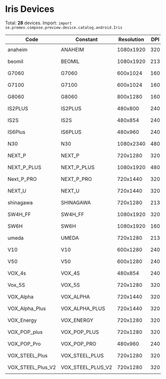 # Iris Devices

Total: **28** devices. Import: `import se.premex.compose.preview.device.catalog.android.Iris`

| Code | Constant | Resolution | DPI | Compose Spec | Preview Usage |
|------|----------|------------|-----|-------------|---------------|
| anaheim | ANAHEIM | 1080x1920 | 320 | `spec:width=1080px,height=1920px,dpi=320` | `@Preview(device = Iris.ANAHEIM)` |
| beomil | BEOMIL | 1080x1920 | 213 | `spec:width=1080px,height=1920px,dpi=213` | `@Preview(device = Iris.BEOMIL)` |
| G7060 | G7060 | 600x1024 | 160 | `spec:width=600px,height=1024px,dpi=160` | `@Preview(device = Iris.G7060)` |
| G7100 | G7100 | 600x1024 | 160 | `spec:width=600px,height=1024px,dpi=160` | `@Preview(device = Iris.G7100)` |
| G8060 | G8060 | 800x1280 | 160 | `spec:width=800px,height=1280px,dpi=160` | `@Preview(device = Iris.G8060)` |
| IS2PLUS | IS2PLUS | 480x800 | 240 | `spec:width=480px,height=800px,dpi=240` | `@Preview(device = Iris.IS2PLUS)` |
| IS2S | IS2S | 480x854 | 240 | `spec:width=480px,height=854px,dpi=240` | `@Preview(device = Iris.IS2S)` |
| IS6Plus | IS6PLUS | 480x960 | 240 | `spec:width=480px,height=960px,dpi=240` | `@Preview(device = Iris.IS6PLUS)` |
| N30 | N30 | 1080x2340 | 480 | `spec:width=1080px,height=2340px,dpi=480` | `@Preview(device = Iris.N30)` |
| NEXT_P | NEXT_P | 720x1280 | 320 | `spec:width=720px,height=1280px,dpi=320` | `@Preview(device = Iris.NEXT_P)` |
| NEXT_P_PLUS | NEXT_P_PLUS | 1080x1920 | 480 | `spec:width=1080px,height=1920px,dpi=480` | `@Preview(device = Iris.NEXT_P_PLUS)` |
| Next_P_PRO | NEXT_P_PRO | 720x1440 | 320 | `spec:width=720px,height=1440px,dpi=320` | `@Preview(device = Iris.NEXT_P_PRO)` |
| NEXT_U | NEXT_U | 720x1440 | 320 | `spec:width=720px,height=1440px,dpi=320` | `@Preview(device = Iris.NEXT_U)` |
| shinagawa | SHINAGAWA | 720x1280 | 213 | `spec:width=720px,height=1280px,dpi=213` | `@Preview(device = Iris.SHINAGAWA)` |
| SW4H_FF | SW4H_FF | 1080x1920 | 320 | `spec:width=1080px,height=1920px,dpi=320` | `@Preview(device = Iris.SW4H_FF)` |
| SW6H | SW6H | 1080x1920 | 160 | `spec:width=1080px,height=1920px,dpi=160` | `@Preview(device = Iris.SW6H)` |
| umeda | UMEDA | 720x1280 | 213 | `spec:width=720px,height=1280px,dpi=213` | `@Preview(device = Iris.UMEDA)` |
| V10 | V10 | 600x1280 | 240 | `spec:width=600px,height=1280px,dpi=240` | `@Preview(device = Iris.V10)` |
| V50 | V50 | 600x1280 | 240 | `spec:width=600px,height=1280px,dpi=240` | `@Preview(device = Iris.V50)` |
| VOX_4s | VOX_4S | 480x854 | 240 | `spec:width=480px,height=854px,dpi=240` | `@Preview(device = Iris.VOX_4S)` |
| Vox_5S | VOX_5S | 720x1280 | 320 | `spec:width=720px,height=1280px,dpi=320` | `@Preview(device = Iris.VOX_5S)` |
| VOX_Alpha | VOX_ALPHA | 720x1440 | 320 | `spec:width=720px,height=1440px,dpi=320` | `@Preview(device = Iris.VOX_ALPHA)` |
| VOX_Alpha_Plus | VOX_ALPHA_PLUS | 720x1440 | 320 | `spec:width=720px,height=1440px,dpi=320` | `@Preview(device = Iris.VOX_ALPHA_PLUS)` |
| VOX_Energy | VOX_ENERGY | 720x1280 | 320 | `spec:width=720px,height=1280px,dpi=320` | `@Preview(device = Iris.VOX_ENERGY)` |
| VOX_POP_plus | VOX_POP_PLUS | 720x1280 | 320 | `spec:width=720px,height=1280px,dpi=320` | `@Preview(device = Iris.VOX_POP_PLUS)` |
| VOX_POP_Pro | VOX_POP_PRO | 480x960 | 240 | `spec:width=480px,height=960px,dpi=240` | `@Preview(device = Iris.VOX_POP_PRO)` |
| VOX_STEEL_Plus | VOX_STEEL_PLUS | 720x1280 | 320 | `spec:width=720px,height=1280px,dpi=320` | `@Preview(device = Iris.VOX_STEEL_PLUS)` |
| VOX_STEEL_Plus_V2 | VOX_STEEL_PLUS_V2 | 720x1280 | 320 | `spec:width=720px,height=1280px,dpi=320` | `@Preview(device = Iris.VOX_STEEL_PLUS_V2)` |

<!-- Generated automatically. Do not edit manually. -->

